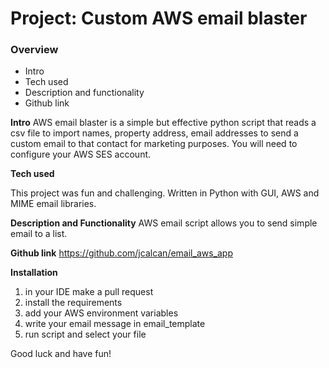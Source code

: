 # Project: Custom AWS email blaster

### Overview

- Intro
- Tech used
- Description and functionality
- Github link

**Intro**
AWS email blaster is a simple but effective python script that reads a csv file to import names, property address, 
email addresses to send a custom email to that contact for marketing purposes. You will need to configure your AWS SES
account.

**Tech used**

This project was fun and challenging. Written in Python with GUI, AWS and MIME email libraries. 

**Description and Functionality**
AWS email script allows you to send simple email to a list. 

**Github link**
https://github.com/jcalcan/email_aws_app

**Installation**
1. in your IDE make a pull request
2. install the requirements
3. add your AWS environment variables
4. write your email message in email_template
5. run script and select your file

Good luck and have fun!
